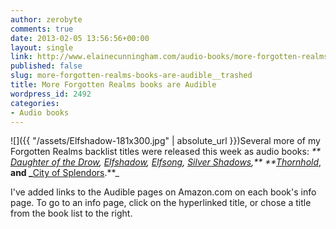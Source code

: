 ```yaml
---
author: zerobyte
comments: true
date: 2013-02-05 13:56:56+00:00
layout: single
link: http://www.elainecunningham.com/audio-books/more-forgotten-realms-books-are-audible__trashed/
published: false
slug: more-forgotten-realms-books-are-audible__trashed
title: More Forgotten Realms books are Audible
wordpress_id: 2492
categories:
- Audio books
---
```


![]({{ "/assets/Elfshadow-181x300.jpg" | absolute_url }})Several more of my Forgotten Realms backlist titles were released this week as audio books: _** [Daughter of the Drow](http://www.elainecunningham.com/books/forgotten-realms/daughter-of-the-drow-info/), [Elfshadow](http://www.elainecunningham.com/books/forgotten-realms/elfshadow-info/), [Elfsong](http://www.elainecunningham.com/books/forgotten-realms/elfsong-info/), [Silver Shadows](http://www.elainecunningham.com/books/forgotten-realms/silver-shadows-info/),** _**_[Thornhold](http://www.elainecunningham.com/books/forgotten-realms/thornhold-info/)_, **and _**[City of Splendors](ttp://www.amazon.com/The-City-Splendors-Forgotten-Realms/dp/B00B7FHJ6A/ref=sr_1_15?s=digital-text&ie=UTF8&qid=1360072868&sr=1-15&keywords=elaine+cunningham).**_

I've added links to the Audible pages on Amazon.com on each book's info page. To go to an info page, click on the hyperlinked title, or chose a title from the book list to the right.
